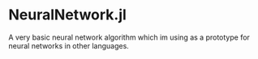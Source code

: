 # NeuralNetwork.jl
A very basic neural network algorithm which im using as a prototype for neural networks in other languages.  
